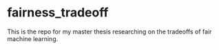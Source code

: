 # fairness_tradeoff
This is the repo for my master thesis researching on the tradeoffs of fair machine learning.
